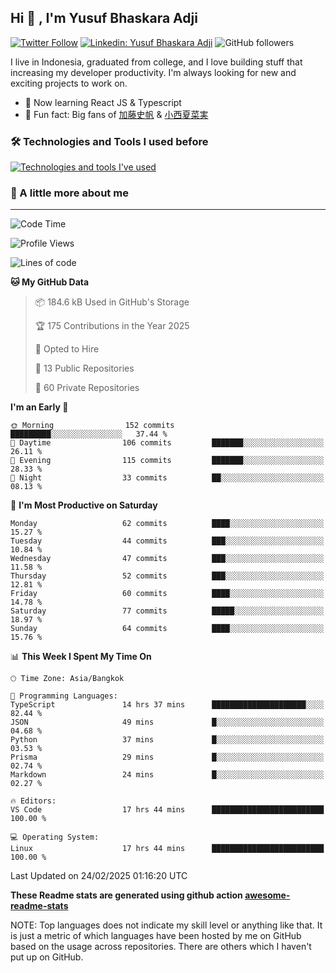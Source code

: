 ## Hi 👋 , I'm Yusuf Bhaskara Adji

[![Twitter Follow](https://img.shields.io/twitter/follow/frelein_asli?label=Follow)](https://twitter.com/intent/follow?screen_name=frelein_asli)
[![Linkedin: Yusuf Bhaskara Adji](https://img.shields.io/badge/-yusufadji-blue?style=flat-square&logo=Linkedin&logoColor=white&link=https://www.linkedin.com/in/yusuf-bhaskara-adji/)](https://www.linkedin.com/in/yusuf-bhaskara-adji/)
![GitHub followers](https://img.shields.io/github/followers/yusufadji?label=Follow&style=social)

I live in Indonesia, graduated from college, and I love building stuff that increasing my developer productivity. I'm always looking for new and exciting projects to work on.

- 🌱 Now learning React JS & Typescript
- 🐻 Fun fact: Big fans of [加藤史帆](https://www.instagram.com/katoshi.official/) & [小西夏菜実](https://www.instagram.com/konishi773_official/)

### 🛠️ Technologies and Tools I used before

[![Technologies and tools I've used](https://skillicons.dev/icons?i=html,css,js,ts,php,python,kotlin,tailwind,bootstrap,next,express,sequelize,mysql,prisma,firebase,vercel,vscode,androidstudio,bash,git,postman,figma,docker,linux&perline=12)](#)

### 🐣 A little more about me

---

<!--START_SECTION:waka-->
![Code Time](http://img.shields.io/badge/Code%20Time-1%2C335%20hrs%2026%20mins-blue)

![Profile Views](http://img.shields.io/badge/Profile%20Views-1-blue)

![Lines of code](https://img.shields.io/badge/From%20Hello%20World%20I%27ve%20Written-68.5%20thousand%20lines%20of%20code-blue)

**🐱 My GitHub Data** 

> 📦 184.6 kB Used in GitHub's Storage 
 > 
> 🏆 175 Contributions in the Year 2025
 > 
> 💼 Opted to Hire
 > 
> 📜 13 Public Repositories 
 > 
> 🔑 60 Private Repositories 
 > 
**I'm an Early 🐤** 

```text
🌞 Morning                152 commits         █████████░░░░░░░░░░░░░░░░   37.44 % 
🌆 Daytime                106 commits         ███████░░░░░░░░░░░░░░░░░░   26.11 % 
🌃 Evening                115 commits         ███████░░░░░░░░░░░░░░░░░░   28.33 % 
🌙 Night                  33 commits          ██░░░░░░░░░░░░░░░░░░░░░░░   08.13 % 
```
📅 **I'm Most Productive on Saturday** 

```text
Monday                   62 commits          ████░░░░░░░░░░░░░░░░░░░░░   15.27 % 
Tuesday                  44 commits          ███░░░░░░░░░░░░░░░░░░░░░░   10.84 % 
Wednesday                47 commits          ███░░░░░░░░░░░░░░░░░░░░░░   11.58 % 
Thursday                 52 commits          ███░░░░░░░░░░░░░░░░░░░░░░   12.81 % 
Friday                   60 commits          ████░░░░░░░░░░░░░░░░░░░░░   14.78 % 
Saturday                 77 commits          █████░░░░░░░░░░░░░░░░░░░░   18.97 % 
Sunday                   64 commits          ████░░░░░░░░░░░░░░░░░░░░░   15.76 % 
```


📊 **This Week I Spent My Time On** 

```text
🕑︎ Time Zone: Asia/Bangkok

💬 Programming Languages: 
TypeScript               14 hrs 37 mins      █████████████████████░░░░   82.44 % 
JSON                     49 mins             █░░░░░░░░░░░░░░░░░░░░░░░░   04.68 % 
Python                   37 mins             █░░░░░░░░░░░░░░░░░░░░░░░░   03.53 % 
Prisma                   29 mins             █░░░░░░░░░░░░░░░░░░░░░░░░   02.74 % 
Markdown                 24 mins             █░░░░░░░░░░░░░░░░░░░░░░░░   02.27 % 

🔥 Editors: 
VS Code                  17 hrs 44 mins      █████████████████████████   100.00 % 

💻 Operating System: 
Linux                    17 hrs 44 mins      █████████████████████████   100.00 % 
```


 Last Updated on 24/02/2025 01:16:20 UTC
<!--END_SECTION:waka-->

**These Readme stats are generated using github action [awesome-readme-stats](https://github.com/anmol098/waka-readme-stats)**

NOTE: Top languages does not indicate my skill level or anything like that. It is just a metric of which languages have been hosted by me on GitHub based on the usage across repositories. There are others which I haven't put up on GitHub.
